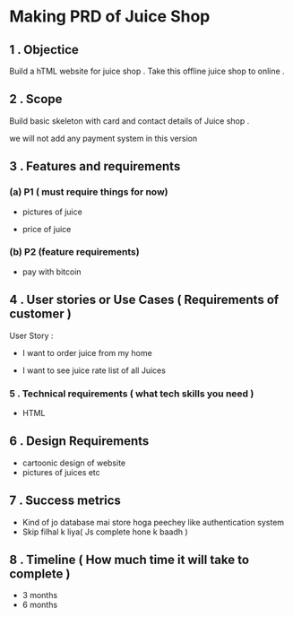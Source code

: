 # Making PRD of Juice Shop

## 1 . Objectice

Build a hTML website for juice shop . Take this offline juice shop to online .

## 2 . Scope

Build basic skeleton with card and contact details of Juice shop .

we will not add any payment system in this version

## 3 .  Features and requirements 

### (a) P1 ( must require things for  now)

- pictures of juice 

- price of juice 


### (b) P2 (feature requirements)

- pay with bitcoin

## 4 .  User stories or Use Cases ( Requirements of customer )

User Story :

- I want to order juice from my home

- I want to see juice rate list of all Juices

### 5 .  Technical requirements ( what tech skills you need )  

- HTML

## 6 .  Design Requirements 

- cartoonic design of website
- pictures of juices etc 

## 7 .  Success metrics 
- Kind of jo database mai store hoga peechey like authentication system
- Skip filhal k liya( Js complete hone k baadh )

## 8 .  Timeline ( How much time it will take to complete )

- 3 months 
- 6 months

